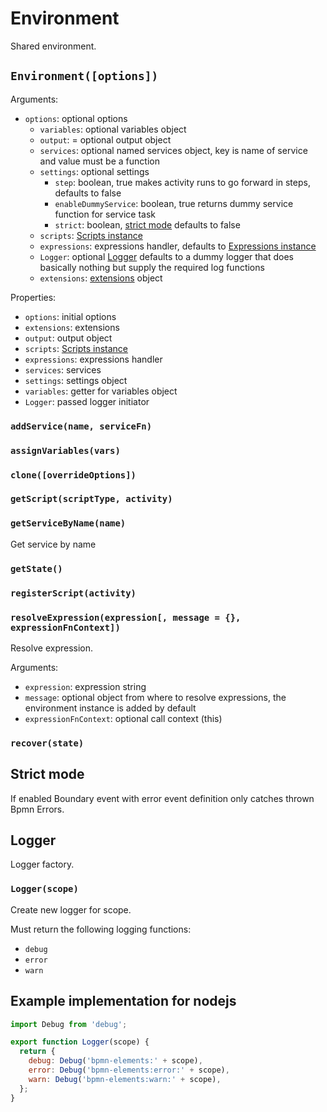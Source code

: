 Environment
===========

Shared environment.

## `Environment([options])`

Arguments:
- `options`: optional options
  - `variables`: optional variables object
  - `output`: = optional output object
  - `services`: optional named services object, key is name of service and value must be a function
  - `settings`: optional settings
    - `step`: boolean, true makes activity runs to go forward in steps, defaults to false
    - `enableDummyService`: boolean, true returns dummy service function for service task
    - `strict`: boolean, [strict mode](#strict_mode) defaults to false
  - `scripts`: [Scripts instance](/docs/Scripts.md)
  - `expressions`: expressions handler, defaults to [Expressions instance](/docs/Expressions.md)
  - `Logger`: optional [Logger](#logger) defaults to a dummy logger that does basically nothing but supply the required log functions
  - `extensions`: [extensions](/docs/Extension.md) object

Properties:
- `options`: initial options
- `extensions`: extensions
- `output`: output object
- `scripts`: [Scripts instance](/docs/Scripts.md)
- `expressions`: expressions handler
- `services`: services
- `settings`: settings object
- `variables`: getter for variables object
- `Logger`: passed logger initiator

### `addService(name, serviceFn)`
### `assignVariables(vars)`
### `clone([overrideOptions])`
### `getScript(scriptType, activity)`
### `getServiceByName(name)`

Get service by name

### `getState()`
### `registerScript(activity)`
### `resolveExpression(expression[, message = {}, expressionFnContext])`

Resolve expression.

Arguments:
- `expression`: expression string
- `message`: optional object from where to resolve expressions, the environment instance is added by default
- `expressionFnContext`: optional call context (this)

### `recover(state)`

## Strict mode

If enabled Boundary event with error event definition only catches thrown Bpmn Errors.

## Logger

Logger factory.

### `Logger(scope)`

Create new logger for scope.

Must return the following logging functions:

- `debug`
- `error`
- `warn`

## Example implementation for nodejs

```js
import Debug from 'debug';

export function Logger(scope) {
  return {
    debug: Debug('bpmn-elements:' + scope),
    error: Debug('bpmn-elements:error:' + scope),
    warn: Debug('bpmn-elements:warn:' + scope),
  };
}
```
